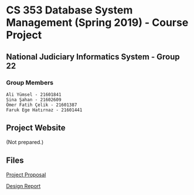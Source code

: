 # CS 353 Database System Management (Spring 2019) - Course Project

## National Judiciary Informatics System - Group 22
### Group Members
```
Ali Yümsel - 21601841
Sina Şahan - 21602609
Ömer Fatih Çelik - 21601387
Faruk Ege Hatırnaz - 21601441
```
## Project Website
(Not prepared.)

## Files
[Project Proposal](/reports/proposal_report.pdf)

[Design Report](/reports/design_report.pdf)
